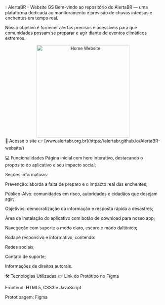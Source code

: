 💧 AlertaBR - Website GS
Bem-vindo ao repositório do AlertaBR — uma plataforma dedicada ao monitoramento e previsão de chuvas intensas e enchentes em tempo real.

Nosso objetivo é fornecer alertas precisos e acessíveis para que comunidades possam se preparar e agir diante de eventos climáticos extremos.

<div align="center"> <img src="./src/assets/img/website/webSite.png" alt="Home Website" height="300" /> </div>
🔗 Acesse o site
👉 [www.alertabr.org.br](https://alertabr.github.io/AlertaBR-website/)

💻 Funcionalidades
Página inicial com hero interativo, destacando o propósito do aplicativo e seu impacto social;

Seções informativas:

Prevenção: aborda a falta de preparo e o impacto real das enchentes;

Público-Alvo: comunidades em risco, autoridades e cidadãos que desejam agir;

Objetivos: democratização da informação e resposta rápida a desastres;

Área de instalação do aplicativo com botão de download para nosso app;

Navegação com suporte a modo claro, escuro e modo daltônico;

Rodapé responsivo e informativo, contendo:

Redes sociais;

Contato de suporte;

Informações de direitos autorais.

🛠️ Tecnologias Utilizadas
👉 Link do Protótipo no Figma

Frontend: HTML5, CSS3 e JavaScript

Prototipagem: Figma

